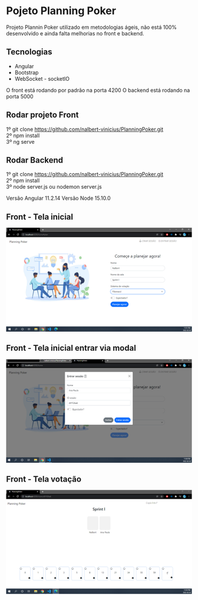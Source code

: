# Pojeto Planning Poker
 Projeto Plannin Poker utilizado em metodologias ágeis, não está 100% desenvolvido e ainda falta melhorias no front e backend.

## Tecnologias
 - Angular
 - Bootstrap
 - WebSocket - socketIO

O front está rodando por padrão na porta 4200
O backend está rodando na porta 5000

## Rodar projeto Front

1º git clone https://github.com/nalbert-vinicius/PlanningPoker.git <br>
2º npm install <br>
3º ng serve

## Rodar Backend

1º git clone https://github.com/nalbert-vinicius/PlanningPoker.git <br>
2º npm install <br>
3º node server.js ou nodemon server.js

Versão Angular 11.2.14
Versão Node 15.10.0

## Front - Tela inicial
![Pojeto Planning Poker](https://github.com/nalbert-vinicius/PlanningPoker/blob/master/img/telaInicial.png)

## Front - Tela inicial entrar via modal
![Pojeto Planning Poker](https://github.com/nalbert-vinicius/PlanningPoker/blob/master/img/EntrarSecao.png)

## Front - Tela votação
![Pojeto Planning Poker](https://github.com/nalbert-vinicius/PlanningPoker/blob/master/img/Votacao.png)
